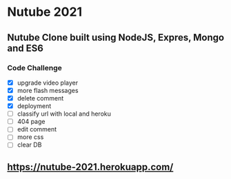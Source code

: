 # Nutube 2021

## Nutube Clone built using NodeJS, Expres, Mongo and ES6

### Code Challenge

- [x] upgrade video player
- [x] more flash messages
- [x] delete comment
- [x] deployment
- [ ] classify url with local and heroku
- [ ] 404 page
- [ ] edit comment
- [ ] more css
- [ ] clear DB

## https://nutube-2021.herokuapp.com/

